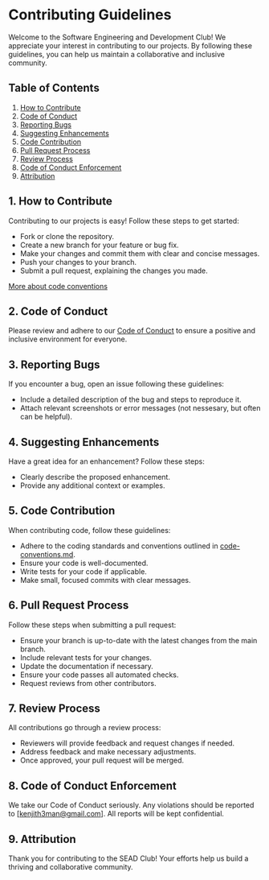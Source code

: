 # Contributing Guidelines

Welcome to the Software Engineering and Development Club! We appreciate your interest in contributing to our projects. By following these guidelines, you can help us maintain a collaborative and inclusive community.

## Table of Contents

1. [How to Contribute](#how-to-contribute)
2. [Code of Conduct](#code-of-conduct)
3. [Reporting Bugs](#reporting-bugs)
4. [Suggesting Enhancements](#suggesting-enhancements)
5. [Code Contribution](#code-contribution)
6. [Pull Request Process](#pull-request-process)
7. [Review Process](#review-process)
8. [Code of Conduct Enforcement](#code-of-conduct-enforcement)
9. [Attribution](#attribution)

## 1. How to Contribute

Contributing to our projects is easy! Follow these steps to get started:

- Fork or clone the repository.
- Create a new branch for your feature or bug fix.
- Make your changes and commit them with clear and concise messages.
- Push your changes to your branch.
- Submit a pull request, explaining the changes you made.

[More about code conventions](code-conventions.md)

## 2. Code of Conduct

Please review and adhere to our [Code of Conduct](code-of-conduct.md) to ensure a positive and inclusive environment for everyone.

## 3. Reporting Bugs

If you encounter a bug, open an issue following these guidelines:

- Include a detailed description of the bug and steps to reproduce it.
- Attach relevant screenshots or error messages (not nessesary, but often can be helpful).

## 4. Suggesting Enhancements

Have a great idea for an enhancement? Follow these steps:

- Clearly describe the proposed enhancement.
- Provide any additional context or examples.

## 5. Code Contribution

When contributing code, follow these guidelines:

- Adhere to the coding standards and conventions outlined in [code-conventions.md](code-conventions.md).
- Ensure your code is well-documented.
- Write tests for your code if applicable.
- Make small, focused commits with clear messages.

## 6. Pull Request Process

Follow these steps when submitting a pull request:

- Ensure your branch is up-to-date with the latest changes from the main branch.
- Include relevant tests for your changes.
- Update the documentation if necessary.
- Ensure your code passes all automated checks.
- Request reviews from other contributors.

## 7. Review Process

All contributions go through a review process:

- Reviewers will provide feedback and request changes if needed.
- Address feedback and make necessary adjustments.
- Once approved, your pull request will be merged.

## 8. Code of Conduct Enforcement

We take our Code of Conduct seriously. Any violations should be reported to [kenjith3man@gmail.com]. All reports will be kept confidential.

## 9. Attribution

Thank you for contributing to the SEAD Club! Your efforts help us build a thriving and collaborative community.
